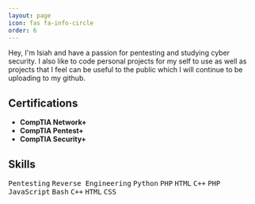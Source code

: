```yaml
---
layout: page
icon: fas fa-info-circle
order: 6
---
```


Hey, I'm Isiah and have a passion for pentesting and studying cyber security. I also like to code personal projects for my self to use as well as projects that I feel can be useful to the public
which I will continue to be uploading to my github.


## Certifications 

- **CompTIA Network+**
- **CompTIA Pentest+**
- **CompTIA Security+**


## Skills

<kbd>Pentesting</kbd> <kbd>Reverse Engineering</kbd> <kbd>Python</kbd> <kbd>PHP</kbd> <kbd>HTML</kbd> <kbd>C++</kbd>
<kbd>PHP</kbd> <kbd>JavaScript</kbd> <kbd>Bash</kbd> <kbd>C++</kbd> <kbd>HTML</kbd> <kbd>CSS</kbd>